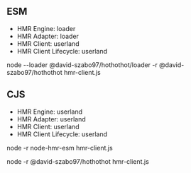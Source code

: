 ## ESM

- HMR Engine: loader
- HMR Adapter: loader
- HMR Client: userland
- HMR Client Lifecycle: userland

node --loader @david-szabo97/hothothot/loader -r @david-szabo97/hothothot hmr-client.js

## CJS

- HMR Engine: userland
- HMR Adapter: userland
- HMR Client: userland
- HMR Client Lifecycle: userland

node -r node-hmr-esm hmr-client.js

node -r @david-szabo97/hothothot hmr-client.js
